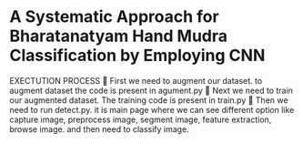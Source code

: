 # A Systematic Approach for Bharatanatyam Hand Mudra Classification by Employing CNN
EXECTUTION PROCESS
	First we need to augment our dataset. to augment dataset the code is present in agument.py
	Next we need to train our augmented dataset. The training code is present in train.py
	Then we need to run detect.py. it is main page where we can see different option like capture image, preprocess image, segment image, feature extraction, browse image. and then need to classify image.

